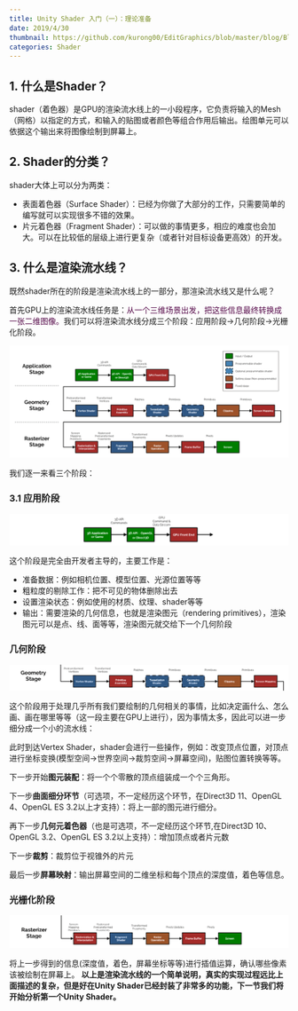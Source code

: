 ```yaml
---
title: Unity Shader 入门（一）：理论准备
date: 2019/4/30
thumbnail: https://github.com/kurong00/EditGraphics/blob/master/blog/BlogPictures/Shader1/Shader1?raw=true
categories: Shader
---
```


## 1. 什么是Shader？

shader（着色器）是GPU的渲染流水线上的一小段程序，它负责将输入的Mesh（网格）以指定的方式，和输入的贴图或者颜色等组合作用后输出。绘图单元可以依据这个输出来将图像绘制到屏幕上。

## 2. Shader的分类？

shader大体上可以分为两类：

- 表面着色器（Surface Shader）：已经为你做了大部分的工作，只需要简单的编写就可以实现很多不错的效果。
- 片元着色器（Fragment Shader）：可以做的事情更多，相应的难度也会加大。可以在比较低的层级上进行更复杂（或者针对目标设备更高效）的开发。 

## 3. 什么是渲染流水线？

既然shader所在的阶段是渲染流水线上的一部分，那渲染流水线又是什么呢？ 

首先GPU上的渲染流水线任务是：<font color=#560A4A>从一个三维场景出发，把这些信息最终转换成一张二维图像。</font>我们可以将渲染流水线分成三个阶段：应用阶段->几何阶段->光栅化阶段。

![](https://github.com/kurong00/blog/blob/master/thumbnail/shader1/shader1_pipeline.PNG?raw=true)

我们逐一来看三个阶段：

### 3.1 应用阶段

![](https://github.com/kurong00/blog/blob/master/thumbnail/shader1/shader1_pipeline2.PNG?raw=true)

这个阶段是完全由开发者主导的，主要工作是：

- 准备数据：例如相机位置、模型位置、光源位置等等
- 粗粒度的剔除工作：把不可见的物体删除出去
- 设置渲染状态：例如使用的材质、纹理、shader等等
- 输出：需要渲染的几何信息，也就是渲染图元（rendering primitives），渲染图元可以是点、线、面等等，渲染图元就交给下一个几何阶段

### 几何阶段

![](https://github.com/kurong00/blog/blob/master/thumbnail/shader1/shader1_pipeline3.PNG?raw=true)

这个阶段用于处理几乎所有我们要绘制的几何相关的事情，比如决定画什么、怎么画、画在哪里等等（这一段主要在GPU上进行），因为事情太多，因此可以进一步细分成一个小的流水线：

此时到达Vertex Shader，shader会进行一些操作，例如：改变顶点位置，对顶点进行坐标变换(模型空间->世界空间->裁剪空间->屏幕空间)，贴图位置转换等等。  

下一步开始**图元装配**：将一个个零散的顶点组装成一个个三角形。  

下一步**曲面细分环节**（可选项，不一定经历这个环节，在Direct3D 11、OpenGL 4、OpenGL ES 3.2以上才支持）：将上一部的图元进行细分。

 再下一步**几何元着色器**（也是可选项，不一定经历这个环节,在Direct3D 10、OpenGL 3.2、OpenGL ES 3.2以上支持）：增加顶点或者片元数

 下一步**裁剪**：裁剪位于视锥外的片元

 最后一步**屏幕映射**：输出屏幕空间的二维坐标和每个顶点的深度值，着色等信息。

### 光栅化阶段

![](https://github.com/kurong00/blog/blob/master/thumbnail/shader1/shader1_pipeline4.PNG?raw=true)

将上一步得到的信息(深度值，着色，屏幕坐标等等)进行插值运算，确认哪些像素该被绘制在屏幕上。
**以上是渲染流水线的一个简单说明，真实的实现过程远比上面描述的复杂，但是好在Unity Shader已经封装了非常多的功能，下一节我们将开始分析第一个Unity Shader。**